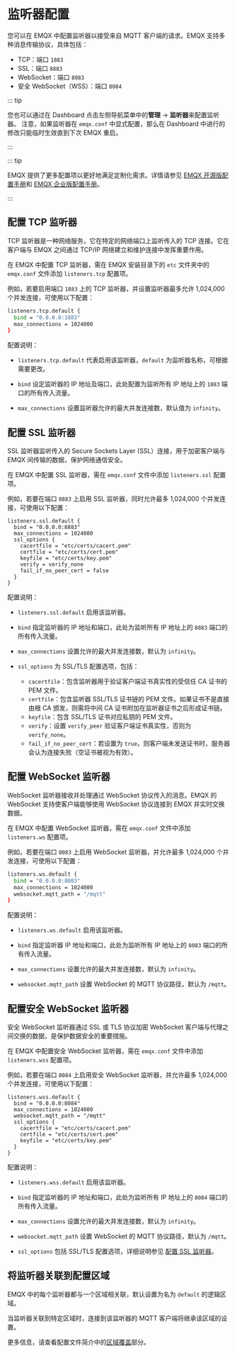 # 监听器配置

您可以在 EMQX 中配置监听器以接受来自 MQTT 客户端的请求。EMQX 支持多种消息传输协议，具体包括：

- TCP：端口 `1883`
- SSL：端口 `8883`
- WebSocket：端口 `8083`
- 安全 WebSocket（WSS）：端口 `8084`

::: tip

您也可以通过在 Dashboard 点击左侧导航菜单中的**管理** -> **监听器**来配置监听器。
注意，如果监听器在  `emqx.conf` 中显式配置，那么在 Dashboard 中进行的修改只能临时生效直到下次 EMQX 重启。

:::

::: tip

EMQX 提供了更多配置项以更好地满足定制化需求。详情请参见 [EMQX 开源版配置手册](https://docs.emqx.com/zh/emqx/v@CE_VERSION@/hocon/)和 [EMQX 企业版配置手册](https://docs.emqx.com/zh/enterprise/v@EE_VERSION@/hocon/)。

:::

## 配置 TCP 监听器

TCP 监听器是一种网络服务，它在特定的网络端口上监听传入的 TCP 连接。它在客户端与 EMQX 之间通过 TCP/IP 网络建立和维护连接中发挥重要作用。

在 EMQX 中配置 TCP 监听器，需在 EMQX 安装目录下的 `etc` 文件夹中的 `emqx.conf` 文件添加 `listeners.tcp` 配置项。

例如，若要启用端口 `1883` 上的 TCP 监听器，并设置监听器最多允许 1,024,000 个并发连接，可使用以下配置：

```bash
listeners.tcp.default {
  bind = "0.0.0.0:1883"
  max_connections = 1024000
}
```

配置说明：

- `listeners.tcp.default` 代表启用该监听器，`default` 为监听器名称，可根据需要更改。

- `bind` 设定监听器的 IP 地址及端口，此处配置为监听所有 IP 地址上的 `1883` 端口的所有传入流量。
- `max_connections` 设置监听器允许的最大并发连接数，默认值为 `infinity`。

## 配置 SSL 监听器

SSL 监听器监听传入的 Secure Sockets Layer (SSL）连接，用于加密客户端与 EMQX 间传输的数据，保护网络通信安全。

在 EMQX 中配置 SSL 监听器，需在 `emqx.conf` 文件中添加 `listeners.ssl` 配置项。

例如，若要在端口 `8883` 上启用 SSL 监听器，同时允许最多 1,024,000 个并发连接，可使用以下配置：

```
listeners.ssl.default {
  bind = "0.0.0.0:8883"
  max_connections = 1024000
  ssl_options {
    cacertfile = "etc/certs/cacert.pem"
    certfile = "etc/certs/cert.pem"
    keyfile = "etc/certs/key.pem"
    verify = verify_none
    fail_if_no_peer_cert = false
  }
}
```

配置说明：

- `listeners.ssl.default` 启用该监听器。

- `bind` 指定监听器的 IP 地址和端口，此处为监听所有 IP 地址上的 `8883` 端口的所有传入流量。
- `max_connections` 设置允许的最大并发连接数，默认为 `infinity`。
- `ssl_options` 为 SSL/TLS 配置选项，包括：
  - `cacertfile`：包含监听器用于验证客户端证书真实性的受信任 CA 证书的 PEM 文件。
  - `certfile`：包含监听器 SSL/TLS 证书链的 PEM 文件。如果证书不是直接由根 CA 颁发，则需将中间 CA 证书附加在监听器证书之后形成证书链。
  - `keyfile`：包含 SSL/TLS 证书对应私钥的 PEM 文件。
  - `verify`：设置 `verify_peer` 验证客户端证书真实性，否则为 `verify_none`。
  - `fail_if_no_peer_cert`：若设置为 `true`，则客户端未发送证书时，服务器会认为连接失败（空证书被视为有效）。

## 配置 WebSocket 监听器

WebSocket 监听器接收并处理通过 WebSocket 协议传入的消息。EMQX 的 WebSocket 支持使客户端能够使用 WebSocket 协议连接到 EMQX 并实时交换数据。

在 EMQX 中配置 WebSocket 监听器，需在 `emqx.conf` 文件中添加 `listeners.ws` 配置项。

例如，若要在端口 `8083` 上启用 WebSocket 监听器，并允许最多 1,024,000 个并发连接，可使用以下配置：

```bash
listeners.ws.default {
  bind = "0.0.0.0:8083"
  max_connections = 1024000
  websocket.mqtt_path = "/mqtt"
}
```

配置说明：

- `listeners.ws.default` 启用该监听器。

- `bind` 指定监听器 IP 地址和端口，此处为监听所有 IP 地址上的 `8083` 端口的所有传入流量。
- `max_connections` 设置允许的最大并发连接数，默认为 `infinity`。
- `websocket.mqtt_path` 设置 WebSocket 的 MQTT 协议路径，默认为 `/mqtt`。

## 配置安全 WebSocket 监听器

安全 WebSocket 监听器通过 SSL 或 TLS 协议加密 WebSocket 客户端与代理之间交换的数据，是保护数据安全的重要措施。

在 EMQX 中配置安全 WebSocket 监听器，需在 `emqx.conf` 文件中添加 `listeners.wss` 配置项。

例如，若要在端口 `8084` 上启用安全 WebSocket 监听器，并允许最多 1,024,000 个并发连接，可使用以下配置：

```
listeners.wss.default {
  bind = "0.0.0.0:8084"
  max_connections = 1024000
  websocket.mqtt_path = "/mqtt"
  ssl_options {
    cacertfile = "etc/certs/cacert.pem"
    certfile = "etc/certs/cert.pem"
    keyfile = "etc/certs/key.pem"
  }
}
```

配置说明：

- `listeners.wss.default` 启用该监听器。

- `bind` 指定监听器的 IP 地址和端口，此处为监听所有 IP 地址上的 `8084` 端口的所有传入流量。
- `max_connections` 设置允许的最大并发连接数，默认为 `infinity`。
- `websocket.mqtt_path` 设置 WebSocket 的 MQTT 协议路径，默认为 `/mqtt`。
- `ssl_options` 包括 SSL/TLS 配置选项，详细说明参见 [配置 SSL 监听器](#配置-ssl-监听器)。

## 将监听器关联到配置区域

EMQX 中的每个监听器都与一个区域相关联，默认设置为名为 `default` 的逻辑区域。

当监听器关联到特定区域时，连接到该监听器的 MQTT 客户端将继承该区域的设置。

更多信息，请查看配置文件简介中的[区域覆盖](./configuration.md#区域覆盖)部分。
